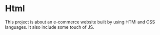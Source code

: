 # Html
This project is about an e-commerce website built by using HTMl and CSS languages.
It also include some touch of JS.
